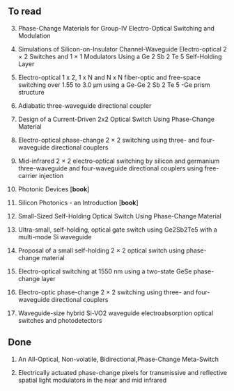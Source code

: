 ## To read

3. Phase-Change Materials for Group-IV Electro-Optical Switching and Modulation

4. Simulations of Silicon-on-Insulator Channel-Waveguide Electro-optical 2 × 2 Switches and 1 × 1 Modulators Using a Ge 2 Sb 2 Te 5 Self-Holding Layer

5. Electro-optical 1 x 2, 1 x N and N x N fiber-optic and free-space switching over 1.55 to 3.0 μm using a Ge-Ge 2 Sb 2 Te 5 -Ge prism structure

6. Adiabatic	three-waveguide	directional coupler

7. Design of a Current-Driven 2x2 Optical Switch Using Phase-Change Material

8. Electro-optical phase-change 2 × 2 switching using three- and four-waveguide directional couplers

9. Mid-infrared 2 × 2 electro-optical switching by silicon and germanium three-waveguide and four-waveguide directional couplers using free-carrier injection

10. Photonic Devices [**book**]

11. Silicon Photonics - an Introduction [**book**]

12. Small-Sized Self-Holding Optical Switch Using Phase-Change Material

13. Ultra-small, self-holding, optical gate switch using Ge2Sb2Te5 with a multi-mode Si waveguide

14. Proposal of a small self-holding 2 × 2 optical switch using phase-change material

15. Electro-optical switching at 1550 nm using a two-state GeSe phase-change layer

16. Electro-optic phase-change 2 × 2 switching using three- and four-waveguide directional couplers

17. Waveguide-size hybrid Si-VO2 waveguide electroabsorption optical switches and photodetectors

## Done

1. An	All-Optical,	Non-volatile,	Bidirectional,Phase-Change	Meta-Switch

2. Electrically actuated phase-change pixels for transmissive and reflective spatial light modulators in the near and mid infrared
